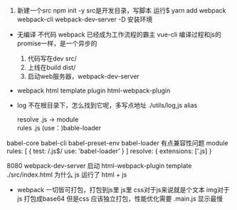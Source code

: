 1. 新建一个src  npm init -y 
src是开发目录，写脚本  运行$ yarn add webpack webpack-cli webpack-dev-server -D 安装环境

- 无编译 不代码
  webpack 已经成为工作流程的霸主
  vue-cli 
  编译过程和js的promise一样，是一个异步的
  1. 代码写在dev  src/
  2. 上线在build  dist/
  3. 启动web服务器，webpack-dev-server

- webpack html template
  plugin html-webpack-plugin

- log 不在根目录下，怎么找到它呢，多写点地址  ./utils/log,js  alias

  resolve .js -> 
    module  
        rules
            .js  (use：)bable-loader

babel-core babel-cli babel-preset-env
babel-loader 有点兼容性问题 
module
rules: [
    {
        test: /\.js$/
        use: 'babel-loader'
    }
]
resolve: {
    extensions: ['.js]
}

8080  webpack-dev-server  启动 html-webpack-plugin 
template ./src/index.html
为什么 js 运行了 html + js

- webpack 一切皆可打包，打包到js里
  js里
  css对于js来说就是个文本
  img对于js 打包成base64
  但是css 应该独立打包，性能优化需要 .main.js 显示最慢